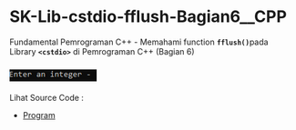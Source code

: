# SK-Lib-cstdio-fflush-Bagian6__CPP
Fundamental Pemrograman C++ - Memahami function <code><b>fflush()</b></code>pada Library <code><b>&lt;cstdio></b></code> di Pemrograman C++ (Bagian 6)<br><br>
<img src="https://github.com/RizkyKhapidsyah/SK-Lib-cstdio-fflush-Bagian6__CPP/blob/master/SK-Lib-cstdio-fflush-Bagian6__CPP/result/001.PNG"><br><br>
Lihat Source Code : <br>
- <a href="https://github.com/RizkyKhapidsyah/SK-Lib-cstdio-fflush-Bagian6__CPP/blob/master/SK-Lib-cstdio-fflush-Bagian6__CPP/Source.cpp">Program</a>

